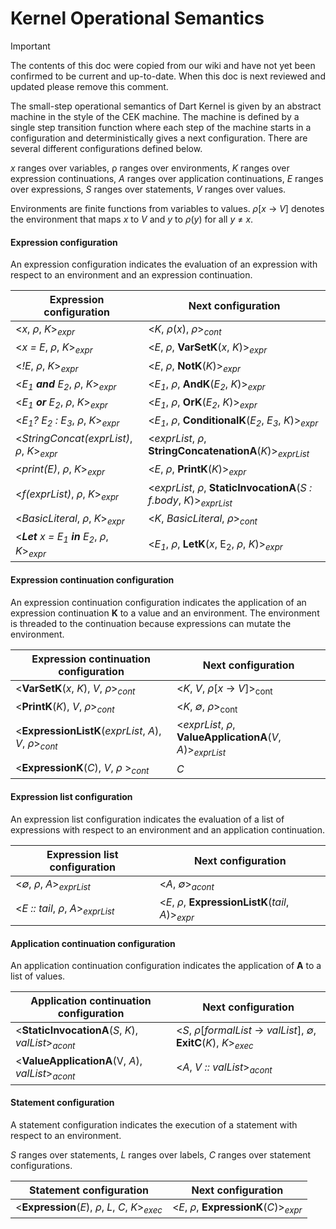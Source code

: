 # Kernel Operational Semantics

> [!IMPORTANT]
> The contents of this doc were copied from our wiki and have not yet been
> confirmed to be current and up-to-date. When this doc is next reviewed and
> updated please remove this comment.

The small-step operational semantics of Dart Kernel is given by an abstract machine in the style of the CEK machine.  The machine is defined by a single step transition function where each step of the machine starts in a configuration and deterministically gives a next configuration.  There are several different configurations defined below.

_x_ ranges over variables, &rho; ranges over environments, _K_ ranges over expression continuations, _A_ ranges over application continuations, _E_ ranges over expressions, _S_ ranges over statements, _V_ ranges over values.

Environments are finite functions from variables to values.  _&rho;_[_x_ &rarr; _V_] denotes the environment that maps _x_ to _V_ and _y_ to _&rho;_(_y_) for all _y_ &ne; _x_.

#### Expression configuration

An expression configuration indicates the evaluation of an expression with respect to an environment and an expression continuation.

Expression configuration | Next configuration
-- | --
<_x_, _&rho;_, _K_><sub>_expr_</sub> | <_K_, _&rho;_(_x_), _&rho;_><sub>_cont_</sub>
<_x = E_, _&rho;_, _K_><sub>_expr_</sub> | <_E_, _&rho;_, **VarSetK**(_x_, _K_)><sub>_expr_</sub>
<_!E_, _&rho;_, _K_><sub>_expr_</sub> | <_E_, _&rho;_, **NotK**(_K_)><sub>_expr_</sub>
<_E<sub>1</sub> **and** E<sub>2</sub>_, _&rho;_, _K_><sub>_expr_</sub> | <_E<sub>1</sub>_, _&rho;_, **AndK**(_E<sub>2</sub>_, _K_)><sub>_expr_</sub>
<_E<sub>1</sub> **or** E<sub>2</sub>_, _&rho;_, _K_><sub>_expr_</sub> | <_E<sub>1</sub>_, _&rho;_, **OrK**(_E<sub>2</sub>_, _K_)><sub>_expr_</sub>
<_E<sub>1</sub>? E<sub>2</sub> : E<sub>3</sub>_, _&rho;_, _K_><sub>_expr_</sub> | <_E<sub>1</sub>_, _&rho;_, **ConditionalK**(_E<sub>2</sub>_, _E<sub>3</sub>_, _K_)><sub>_expr_</sub>
<_StringConcat(exprList)_, _&rho;_, _K_><sub>_expr_</sub> | <_exprList_, _&rho;_, **StringConcatenationA**(_K_)><sub>_exprList_</sub>
<_print(E)_, _&rho;_, _K_><sub>_expr_</sub> | <_E_, _&rho;_, **PrintK**</sub>(_K_)><sub>_expr_</sub>
<_f(exprList)_, _&rho;_, _K_><sub>_expr_</sub> | <_exprList_, _&rho;_, **StaticInvocationA**(_S : f.body_, _K_)><sub>_exprList_</sub>
<_BasicLiteral_, _&rho;_, _K_><sub>_expr_</sub> | <_K_, _BasicLiteral_, _&rho;_><sub>_cont_</sub>
<_**Let** x = E<sub>1</sub> **in** E<sub>2</sub>_, _&rho;_, _K_><sub>_expr_</sub> | <_E<sub>1</sub>_, _&rho;_, **LetK**(_x_, E<sub>2</sub>, _&rho;_, _K_)><sub>_expr_</sub>


#### Expression continuation configuration

An expression continuation configuration indicates the application of an expression continuation __K__ to a value and an environment.  The environment is threaded to the continuation because expressions can mutate the environment.

Expression continuation configuration | Next configuration
-- | --
<**VarSetK**(_x_, _K_), _V_, _&rho;_><sub>_cont_</sub> | <_K_, _V_, _&rho;_[_x_ &rarr; _V_]><sub>cont</sub>
<**PrintK**(_K_), _V_, _&rho;_><sub>_cont_</sub> |  <_K_, _&empty;_, _&rho;_><sub>cont</sub>
<**ExpressionListK**(_exprList_, _A_), _V_, _&rho;_><sub>_cont_</sub> | <_exprList_, _&rho;_, **ValueApplicationA**(_V_, _A_)><sub>_exprList_</sub>
<**ExpressionK**(_C_), _V_, _&rho;_ ><sub>_cont_</sub> | _C_

#### Expression list configuration

An expression list configuration indicates the evaluation of a list of expressions with respect to an environment and an application continuation.

Expression list configuration | Next configuration
--|--
<_&empty;_, _&rho;_, _A_><sub>_exprList_</sub> | <_A_, _&empty;_><sub>_acont_</sub>
<_E :: tail_, _&rho;_, _A_><sub>_exprList_</sub> | <_E_, _&rho;_, **ExpressionListK**(_tail_, _A_)><sub>_expr_</sub>

#### Application continuation configuration 

An application continuation configuration indicates the application of __A__ to a list of values.

Application continuation configuration | Next configuration
--|--
<**StaticInvocationA**(_S_, _K_), _valList_><sub>_acont_</sub> | <_S_, _&rho;_[_formalList_ &rarr; _valList_], _&empty;_, **ExitC**(_K_), _K_><sub>_exec_</sub>
<**ValueApplicationA**(V, _A_), _valList_><sub>_acont_</sub> | <_A_, _V :: valList_><sub>_acont_</sub>

#### Statement configuration 

A statement configuration indicates the execution of a statement with respect to an environment.

_S_ ranges over statements, _L_ ranges over labels, _C_ ranges over statement configurations. 

Statement configuration | Next configuration
--|--
<**Expression**(_E_), _&rho;_, _L_, _C_, _K_><sub>_exec_</sub> | <_E_, _&rho;_, **ExpressionK**(_C_)><sub>_expr_</sub>
